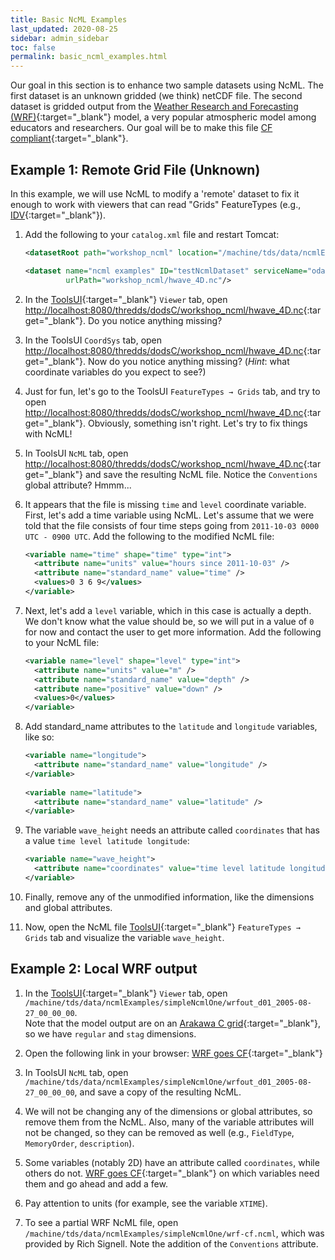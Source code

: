 ```yaml
---
title: Basic NcML Examples
last_updated: 2020-08-25
sidebar: admin_sidebar
toc: false
permalink: basic_ncml_examples.html
---
```

Our goal in this section is to enhance two sample datasets using NcML. 
The first dataset is an unknown gridded (we think) netCDF file. 
The second dataset is gridded output from the [Weather Research and Forecasting (WRF)](https://www.mmm.ucar.edu/weather-research-and-forecasting-model){:target="_blank"} model, a very popular atmospheric model among educators and researchers. 
Our goal will be to make this file [CF compliant](https://cfconventions.org/){:target="_blank"}.

## Example 1: Remote Grid File (Unknown)

In this example, we will use NcML to modify a 'remote' dataset to fix it enough to work with viewers that can read "Grids" FeatureTypes (e.g., [IDV](https://www.unidata.ucar.edu/software/idv/){:target="_blank"}).

1. Add the following to your `catalog.xml` file and restart Tomcat:

    ~~~xml
    <datasetRoot path="workshop_ncml" location="/machine/tds/data/ncmlExamples/simpleNcmlTwo/" />

    <dataset name="ncml examples" ID="testNcmlDataset" serviceName="odap"
             urlPath="workshop_ncml/hwave_4D.nc"/>
    ~~~

2.  In the [ToolsUI](https://docs.unidata.ucar.edu/netcdf-java/{{site.netcdf-java_docset_version}}/userguide/toolsui_ref.html){:target="_blank"} `Viewer` tab, open [http://localhost:8080/thredds/dodsC/workshop_ncml/hwave_4D.nc](http://localhost:8080/thredds/dodsC/workshop_ncml/hwave_4D.nc]){:target="_blank"}. 
 Do you notice anything missing?
    
3.  In the ToolsUI `CoordSys` tab, open [http://localhost:8080/thredds/dodsC/workshop_ncml/hwave_4D.nc](http://localhost:8080/thredds/dodsC/workshop_ncml/hwave_4D.nc]){:target="_blank"}. 
  Now do you notice anything missing? 
  (*Hint*: what coordinate variables do you expect to see?) 
    
4. Just for fun, let's go to the ToolsUI `FeatureTypes → Grids` tab, and try to open [http://localhost:8080/thredds/dodsC/workshop_ncml/hwave_4D.nc](http://localhost:8080/thredds/dodsC/workshop_ncml/hwave_4D.nc]){:target="_blank"}. 
   Obviously, something isn't right. 
   Let's try to fix things with NcML!  
    
5. In ToolsUI `NcML` tab, open [http://localhost:8080/thredds/dodsC/workshop_ncml/hwave_4D.nc](http://localhost:8080/thredds/dodsC/workshop_ncml/hwave_4D.nc){:target="_blank"} and save the resulting NcML file.
Notice the `Conventions` global attribute? 
Hmmm...
    
6.  It appears that the file is missing `time` and `level` coordinate variable. 
  First, let's add a time variable using NcML. 
  Let's assume that we were told that the file consists of four time steps going from `2011-10-03 0000 UTC - 0900 UTC`. 
  Add the following to the modified NcML file:   

    ~~~xml
    <variable name="time" shape="time" type="int">
      <attribute name="units" value="hours since 2011-10-03" />
      <attribute name="standard_name" value="time" />
      <values>0 3 6 9</values>
    </variable>
    ~~~
7. Next, let's add a `level` variable, which in this case is actually a depth. 
We don't know what the value should be, so we will put in a value of `0` for now and contact the user to get more information. 
Add the following to your NcML file:
    
    ~~~xml
    <variable name="level" shape="level" type="int">
      <attribute name="units" value="m" />
      <attribute name="standard_name" value="depth" />
      <attribute name="positive" value="down" />
      <values>0</values>
    </variable>
   ~~~

8.  Add standard_name attributes to the `latitude` and `longitude` variables, like so:

    ~~~xml
    <variable name="longitude">
      <attribute name="standard_name" value="longitude" />
    </variable>
  
    <variable name="latitude">
      <attribute name="standard_name" value="latitude" />
    </variable>
    ~~~
    
9.  The variable `wave_height` needs an attribute called `coordinates` that has a value `time level latitude longitude`:
    
    ~~~xml
    <variable name="wave_height">
      <attribute name="coordinates" value="time level latitude longitude"/>
    </variable>
    ~~~
    
10. Finally, remove any of the unmodified information, like the dimensions and global attributes.
    
11.  Now, open the NcML file [ToolsUI](https://docs.unidata.ucar.edu/netcdf-java/{{site.netcdf-java_docset_version}}/userguide/toolsui_ref.html){:target="_blank"} `FeatureTypes → Grids` tab and visualize the variable `wave_height`.    

## Example 2: Local WRF output

1.  In the [ToolsUI](https://docs.unidata.ucar.edu/netcdf-java/{{site.netcdf-java_docset_version}}/userguide/toolsui_ref.html){:target="_blank"}  `Viewer` tab, open `/machine/tds/data/ncmlExamples/simpleNcmlOne/wrfout_d01_2005-08-27_00_00_00`.  
Note that the model output are on an [Arakawa C grid](http://mitgcm.org/sealion/online_documents/node45.html){:target="_blank"}, so we have `regular` and `stag` dimensions.

2.  Open the following link in your browser: [WRF goes CF](https://www.unidata.ucar.edu/blogs/developer/en/entry/wrf_goes_cf){:target="_blank"}

3. In ToolsUI `NcML` tab, open `/machine/tds/data/ncmlExamples/simpleNcmlOne/wrfout_d01_2005-08-27_00_00_00`, and save a copy of the resulting NcML.

4. We will not be changing any of the dimensions or global attributes, so remove them from the NcML. 
Also, many of the variable attributes will not be changed, so they can be removed as well (e.g., `FieldType`, `MemoryOrder`,  `description`).

5. Some variables (notably 2D) have an attribute called `coordinates`, while others do not. [WRF goes CF](https://www.unidata.ucar.edu/blogs/developer/en/entry/wrf_goes_cf_two){:target="_blank"} on which variables need them and go ahead and add a few.

6.  Pay attention to units (for example, see the variable `XTIME`).

7.  To see a partial WRF NcML file, open `/machine/tds/data/ncmlExamples/simpleNcmlOne/wrf-cf.ncml`, which was provided by Rich Signell. Note the addition of the `Conventions` attribute.